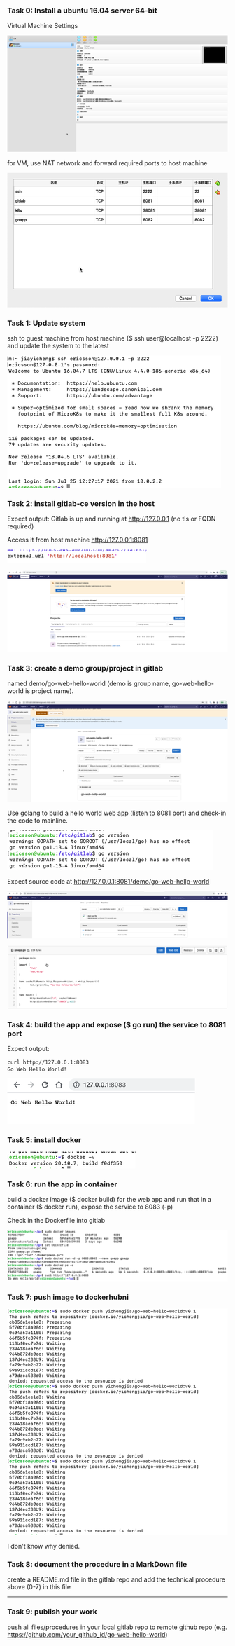 ### Task 0: Install a ubuntu 16.04 server 64-bit

Virtual Machine Settings

![1](1.png)

for VM, use NAT network and forward required ports to host machine

![2](2.png)

### Task 1: Update system

ssh to guest machine from host machine ($ ssh user@localhost -p 2222) and update the system to the latest

![3](3.png)

### Task 2: install gitlab-ce version in the host
Expect output: Gitlab is up and running at http://127.0.0.1 (no tls or FQDN required)

Access it from host machine http://127.0.0.1:8081

![4](4.png)

![6](6.png)

### Task 3: create a demo group/project in gitlab

named demo/go-web-hello-world (demo is group name, go-web-hello-world is project name).

![5](5.png)

Use golang to build a hello world web app (listen to 8081 port) and check-in the code to mainline.

![7](7.png)



Expect source code at http://127.0.0.1:8081/demo/go-web-hellp-world

![11](11.png)

![12](12.png)





### Task 4: build the app and expose ($ go run) the service to 8081 port

Expect output: 

```
curl http://127.0.0.1:8083
Go Web Hello World!
```

![9](9.png)

### Task 5: install docker

![10](10.png)



### Task 6: run the app in container

build a docker image ($ docker build) for the web app and run that in a container ($ docker run), expose the service to 8083 (-p)

Check in the Dockerfile into gitlab

![13](13.png)

### Task 7: push image to dockerhubni

![14](14.png)

I don't know why denied.

### Task 8: document the procedure in a MarkDown file

create a README.md file in the gitlab repo and add the technical procedure above (0-7) in this file

-----------------------------------

### Task 9: publish your work

push all files/procedures in your local gitlab repo to remote github repo (e.g. https://github.com/your_github_id/go-web-hello-world)

